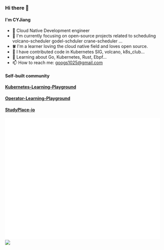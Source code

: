 ### Hi there 👋  
#### I'm CYJiang

<!--
**mengjiao-liu/mengjiao-liu** is a ✨ _special_ ✨ repository because its `README.md` (this file) appears on your GitHub profile.

Here are some ideas to get you started:

- 🔭 I’m currently working on ...
- 🌱 I’m currently learning ...
- 👯 I’m looking to collaborate on ...
- 🤔 I’m looking for help with ...
- 💬 Ask me about ...
- 📫 How to reach me: ...
- 😄 Pronouns: ...
- ⚡ Fun fact: ...
-->

- 🔭 Cloud Native Development engineer
- 🌱 I'm currently focusing on open-source projects related to scheduling volcano-scheduler godel-schduler crane-scheduler ...
- 🍀 I'm a learner loving the cloud native field and loves open source.
- 💬 I have contributed code in Kubernetes SIG, volcano, k8s_club...
- 👯 Learning about Go, Kubernetes, Rust, Ebpf...
- 📫 How to reach me: googs1025@gmail.com


#### Self-built community
#### [Kubernetes-Learning-Playground](https://github.com/Kubernetes-Learning-Playground)
#### [Operator-Learning-Playground](https://github.com/Operator-Learning-Playground)
#### [StudyPlace-io](https://github.com/StudyPlace-io)



![Metrics](https://github.com/googs1025/googs1025/blob/main/github-metrics.svg)
![](https://github-profile-summary-cards.vercel.app/api/cards/profile-details?username=googs1025)



